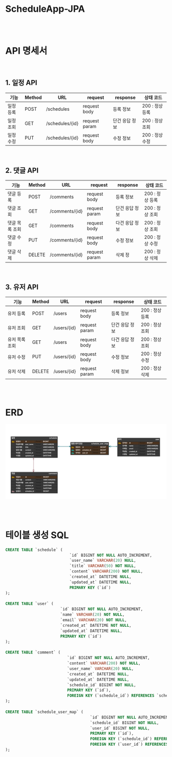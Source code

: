 # ScheduleApp-JPA

<br>
<br>

# API 명세서

<br>

## 1. 일정 API
| 기능    | Method | URL             | request       | response | 상태 코드       |
|-------|--------|-----------------|---------------|----------|-------------|
| 일정 등록 | POST   | /schedules      | request body  | 등록 정보    | 200 : 정상 등록 |
| 일정 조회 | GET    | /schedules/{id} | request param | 단건 응답 정보 | 200 : 정상 조회 |
| 일정 수정 | PUT    | /schedules/{id} | request body  | 수정 정보    | 200 : 정상 수정 |

<br>

## 2. 댓글 API


| 기능       | Method | URL            | request       | response | 상태 코드       |
|----------|--------|----------------|---------------|----------|-------------|
| 댓글 등록    | POST   | /comments      | request body  | 등록 정보    | 200 : 정상 등록 |
| 댓글 조회    | GET    | /comments/{id} | request param | 단건 응답 정보 | 200 : 정상 조회  |
| 댓글 목록 조회 | GET    | /comments      | request body  | 다건 응답 정보 | 200 : 정상 조회  |
| 댓글 수정    | PUT    | /comments/{id} | request body  | 수정 정보    | 200 : 정상 수정 |
| 댓글 삭제    | DELETE | /comments/{id} | request param | 삭제 정     | 200 : 정상 삭제 |

<br>


## 3. 유저 API


| 기능       | Method | URL            | request       | response | 상태 코드       |
|----------|--------|----------------|---------------|----------|-------------|
| 유저 등록    | POST   | /users         | request body  | 등록 정보    | 200 : 정상 등록 |
| 유저 조회    | GET    | /users/{id} | request param | 단건 응답 정보 | 200 : 정상 조회  |
| 유저 목록 조회 | GET    | /users      | request body  | 다건 응답 정보 | 200 : 정상 조회  |
| 유저 수정    | PUT    | /users/{id} | request body  | 수정 정보    | 200 : 정상 수정 |
| 유저 삭제    | DELETE | /users/{id} | request param | 삭제 정보    | 200 : 정상 삭제 |


<br>
<br>


# ERD

![img.png](img.png)



<br>
<br>

# 테이블 생성 SQL

```sql
CREATE TABLE `schedule` (
                            `id` BIGINT NOT NULL AUTO_INCREMENT,
                            `user_name` VARCHAR(20) NULL,
                            `title` VARCHAR(50) NOT NULL,
                            `content` VARCHAR(200) NOT NULL,
                            `created_at` DATETIME NULL,
                            `updated_at` DATETIME NULL,
                            PRIMARY KEY (`id`)
);

CREATE TABLE `user` (
                        `id` BIGINT NOT NULL AUTO_INCREMENT,
                        `name` VARCHAR(20) NOT NULL,
                        `email` VARCHAR(20) NOT NULL,
                        `created_at` DATETIME NOT NULL,
                        `updated_at` DATETIME NULL,
                        PRIMARY KEY (`id`)
);

CREATE TABLE `comment` (
                           `id` BIGINT NOT NULL AUTO_INCREMENT,
                           `content` VARCHAR(200) NOT NULL,
                           `user_name` VARCHAR(20) NULL,
                           `created_at` DATETIME NULL,
                           `updated_at` DATETIME NULL,
                           `schedule_id` BIGINT NOT NULL,
                           PRIMARY KEY (`id`),
                           FOREIGN KEY (`schedule_id`) REFERENCES `schedule` (`id`)
);

CREATE TABLE `schedule_user_map` (
                                     `id` BIGINT NOT NULL AUTO_INCREMENT,
                                     `schedule_id` BIGINT NOT NULL,
                                     `user_id` BIGINT NOT NULL,
                                     PRIMARY KEY (`id`),
                                     FOREIGN KEY (`schedule_id`) REFERENCES `schedule` (`id`),
                                     FOREIGN KEY (`user_id`) REFERENCES `user` (`id`)
);

```
